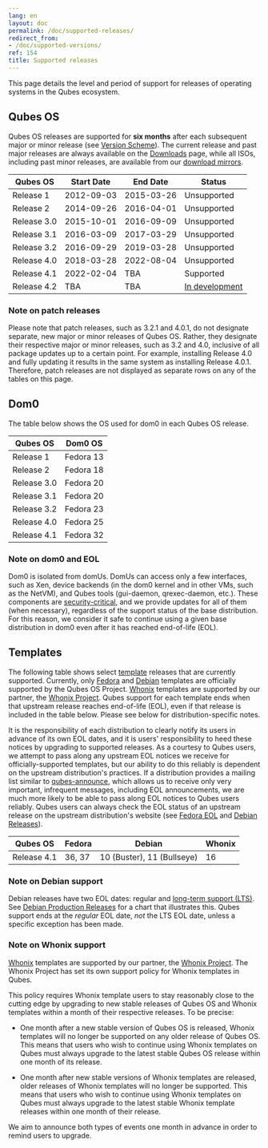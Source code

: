 ```yaml
---
lang: en
layout: doc
permalink: /doc/supported-releases/
redirect_from:
- /doc/supported-versions/
ref: 154
title: Supported releases
---
```


This page details the level and period of support for releases of operating
systems in the Qubes ecosystem.

## Qubes OS

Qubes OS releases are supported for **six months** after each subsequent major
or minor release (see [Version Scheme](/doc/version-scheme/)). The current
release and past major releases are always available on the
[Downloads](/downloads/) page, while all ISOs, including past minor releases,
are available from our [download mirrors](/downloads/#mirrors).

| Qubes OS    | Start Date | End Date   | Status                |
| ----------- | ---------- | ---------- | --------------------- |
| Release 1   | 2012-09-03 | 2015-03-26 | Unsupported           |
| Release 2   | 2014-09-26 | 2016-04-01 | Unsupported           |
| Release 3.0 | 2015-10-01 | 2016-09-09 | Unsupported           |
| Release 3.1 | 2016-03-09 | 2017-03-29 | Unsupported           |
| Release 3.2 | 2016-09-29 | 2019-03-28 | Unsupported           |
| Release 4.0 | 2018-03-28 | 2022-08-04 | Unsupported           |
| Release 4.1 | 2022-02-04 | TBA        | Supported             |
| Release 4.2 | TBA        | TBA        | [In development](https://github.com/QubesOS/qubes-issues/issues?utf8=%E2%9C%93&q=is%3Aissue+milestone%3A%22Release+4.2%22) |

### Note on patch releases

Please note that patch releases, such as 3.2.1 and 4.0.1, do not designate
separate, new major or minor releases of Qubes OS. Rather, they designate their
respective major or minor releases, such as 3.2 and 4.0, inclusive of all
package updates up to a certain point. For example, installing Release 4.0 and
fully updating it results in the same system as installing Release 4.0.1.
Therefore, patch releases are not displayed as separate rows on any of the
tables on this page.

## Dom0

The table below shows the OS used for dom0 in each Qubes OS release.

| Qubes OS    | Dom0 OS   |
| ----------- | --------- |
| Release 1   | Fedora 13 |
| Release 2   | Fedora 18 |
| Release 3.0 | Fedora 20 |
| Release 3.1 | Fedora 20 |
| Release 3.2 | Fedora 23 |
| Release 4.0 | Fedora 25 |
| Release 4.1 | Fedora 32 |

### Note on dom0 and EOL

Dom0 is isolated from domUs. DomUs can access only a few interfaces, such as
Xen, device backends (in the dom0 kernel and in other VMs, such as the NetVM),
and Qubes tools (gui-daemon, qrexec-daemon, etc.). These components are
[security-critical](/doc/security-critical-code/), and we provide updates for
all of them (when necessary), regardless of the support status of the base
distribution. For this reason, we consider it safe to continue using a given
base distribution in dom0 even after it has reached end-of-life (EOL).

## Templates

The following table shows select [template](/doc/templates/) releases that are
currently supported. Currently, only [Fedora](/doc/templates/fedora/) and
[Debian](/doc/templates/debian/) templates are officially supported by the
Qubes OS Project. [Whonix](https://www.whonix.org/wiki/Qubes) templates are
supported by our partner, the [Whonix Project](https://www.whonix.org/). Qubes
support for each template ends when that upstream release reaches end-of-life
(EOL), even if that release is included in the table below. Please see below for
distribution-specific notes.

It is the responsibility of each distribution to clearly notify its users in
advance of its own EOL dates, and it is users' responsibility to heed these
notices by upgrading to supported releases. As a courtesy to Qubes users, we
attempt to pass along any upstream EOL notices we receive for
officially-supported templates, but our ability to do this reliably is
dependent on the upstream distribution's practices. If a distribution provides
a mailing list similar to [qubes-announce](/support/#qubes-announce), which
allows us to receive only very important, infrequent messages, including EOL
announcements, we are much more likely to be able to pass along EOL notices to
Qubes users reliably. Qubes users can always check the EOL status of an
upstream release on the upstream distribution's website (see [Fedora
EOL](https://fedoraproject.org/wiki/End_of_life) and [Debian
Releases](https://wiki.debian.org/DebianReleases)).

| Qubes OS    | Fedora | Debian                                              | Whonix |
| ----------- | ------ | --------------------------------------------------- | ------ |
| Release 4.1 | 36, 37 | 10 (Buster), 11 (Bullseye)                          | 16     |

### Note on Debian support

Debian releases have two EOL dates: regular and [long-term support
(LTS)](https://wiki.debian.org/LTS). See [Debian Production
Releases](https://wiki.debian.org/DebianReleases#Production_Releases) for a
chart that illustrates this. Qubes support ends at the *regular* EOL date,
*not* the LTS EOL date, unless a specific exception has been made.

### Note on Whonix support

[Whonix](https://www.whonix.org/wiki/Qubes) templates are supported by our
partner, the [Whonix Project](https://www.whonix.org/). The Whonix Project has
set its own support policy for Whonix templates in Qubes.

This policy requires Whonix template users to stay reasonably close to the
cutting edge by upgrading to new stable releases of Qubes OS and Whonix
templates within a month of their respective releases. To be precise:

* One month after a new stable version of Qubes OS is released, Whonix
  templates will no longer be supported on any older release of Qubes OS. This
  means that users who wish to continue using Whonix templates on Qubes must
  always upgrade to the latest stable Qubes OS release within one month of its
  release.

* One month after new stable versions of Whonix templates are released, older
  releases of Whonix templates will no longer be supported. This means that
  users who wish to continue using Whonix templates on Qubes must always
  upgrade to the latest stable Whonix template releases within one month of
  their release.

We aim to announce both types of events one month in advance in order to remind
users to upgrade.

